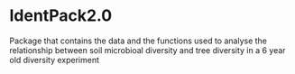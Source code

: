 # IdentPack2.0
Package that contains the data and the functions used to analyse the relationship between soil microbioal diversity and tree diversity in a 6 year old diversity experiment
